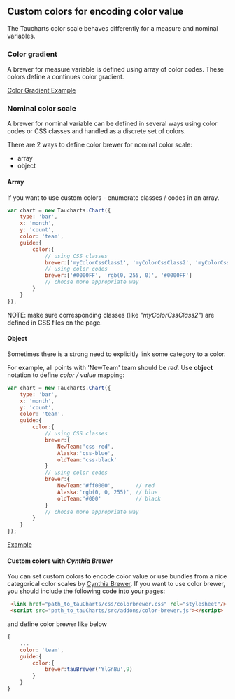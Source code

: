 ## Custom colors for encoding color value

The Taucharts color scale behaves differently for a measure and nominal variables.

### Color gradient
A brewer for measure variable is defined using array of color codes. These colors define a continues color gradient.

[Color Gradient Example](https://jsfiddle.net/taucharts/xsrjtbg1/9/)


### Nominal color scale
A brewer for nominal variable can be defined in several ways using color codes or CSS classes and handled as a discrete set of colors.

There are 2 ways to define color brewer for nominal color scale:
* array
* object

#### Array

If you want to use custom colors - enumerate classes / codes in an array.

```javascript
var chart = new Taucharts.Chart({
    type: 'bar',
    x: 'month',
    y: 'count',
    color: 'team',
    guide:{
        color:{
            // using CSS classes
            brewer:['myColorCssClass1', 'myColorCssClass2', 'myColorCssClass3']
            // using color codes
            brewer:['#0000FF', 'rgb(0, 255, 0)', '#0000FF']
            // choose more appropriate way
        }
    }
});
```
NOTE: make sure corresponding classes (like *"myColorCssClass2"*) are defined in CSS files on the page.

#### Object

Sometimes there is a strong need to explicitly link some category to a color.

For example, all points with 'NewTeam' team should be *red*. Use **object** notation to define *color / value* mapping:

```javascript
var chart = new Taucharts.Chart({
    type: 'bar',
    x: 'month',
    y: 'count',
    color: 'team',
    guide:{
        color:{
            // using CSS classes
            brewer:{
                NewTeam:'css-red',
                Alaska:'css-blue',
                oldTeam:'css-black'
            }
            // using color codes
            brewer:{
                NewTeam:'#ff0000',       // red
                Alaska:'rgb(0, 0, 255)', // blue
                oldTeam:'#000'           // black
            }
            // choose more appropriate way
        }
    }
});
```

[Example](https://jsfiddle.net/taucharts/ayxhavku/39/)

#### Custom colors with *Cynthia Brewer*
You can set custom colors to encode color value or use bundles from a nice categorical color scales by [Cynthia Brewer](http://colorbrewer2.org/).
If you want to use color brewer, you should include the following code into your pages:

```HTML
 <link href="path_to_tauCharts/css/colorbrewer.css" rel="stylesheet"/>
 <script src="path_to_tauCharts/src/addons/color-brewer.js"></script>
```
and define color brewer like below
```javascript
{
    ...
    color: 'team',
    guide:{
        color:{
            brewer:tauBrewer('YlGnBu',9)
        }
    }
}
```
